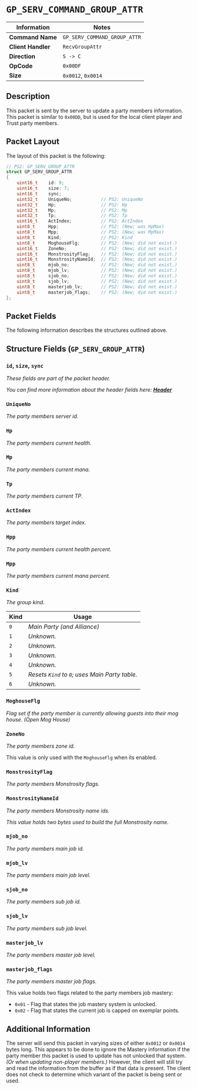 # `GP_SERV_COMMAND_GROUP_ATTR`

| Information               | Notes |
|---                        |---    |
| **Command Name**          | `GP_SERV_COMMAND_GROUP_ATTR` |
| **Client Handler**        | `RecvGroupAttr` |
| **Direction**             | `S -> C` |
| **OpCode**                | `0x00DF` |
| **Size**                  | `0x0012`, `0x0014` |

## Description

This packet is sent by the server to update a party members information. This packet is similar to `0x00DD`, but is used for the local client player and Trust party members.

## Packet Layout

The layout of this packet is the following:

```cpp
// PS2: GP_SERV_GROUP_ATTR
struct GP_SERV_GROUP_ATTR
{
    uint16_t    id: 9;
    uint16_t    size: 7;
    uint16_t    sync;
    uint32_t    UniqueNo;           // PS2: UniqueNo
    uint32_t    Hp;                 // PS2: Hp
    uint32_t    Mp;                 // PS2: Mp
    uint32_t    Tp;                 // PS2: Tp
    uint16_t    ActIndex;           // PS2: ActIndex
    uint8_t     Hpp;                // PS2: (New; was HpMax)
    uint8_t     Mpp;                // PS2: (New; was MpMax)
    uint8_t     Kind;               // PS2: Kind
    uint8_t     MoghouseFlg;        // PS2: (New; did not exist.)
    uint16_t    ZoneNo;             // PS2: (New; did not exist.)
    uint16_t    MonstrosityFlag;    // PS2: (New; did not exist.)
    uint16_t    MonstrosityNameId;  // PS2: (New; did not exist.)
    uint8_t     mjob_no;            // PS2: (New; did not exist.)
    uint8_t     mjob_lv;            // PS2: (New; did not exist.)
    uint8_t     sjob_no;            // PS2: (New; did not exist.)
    uint8_t     sjob_lv;            // PS2: (New; did not exist.)
    uint8_t     masterjob_lv;       // PS2: (New; did not exist.)
    uint8_t     masterjob_flags;    // PS2: (New; did not exist.)
};
```

## Packet Fields

The following information describes the structures outlined above.

## Structure Fields (`GP_SERV_GROUP_ATTR`)

### `id`, `size`, `sync`

_These fields are part of the packet header._

_You can find more information about the header fields here: [**Header**](/world/HEADER.md)_

### `UniqueNo`

_The party members server id._

### `Hp`

_The party members current health._

### `Mp`

_The party members current mana._

### `Tp`

_The party members current TP._

### `ActIndex`

_The party members target index._

### `Hpp`

_The party members current health percent._

### `Mpp`

_The party members current mana percent._

### `Kind`

_The group kind._

| Kind | Usage |
| --- | --- |
| `0` | _Main Party (and Alliance)_ |
| `1` | _Unknown._ |
| `2` | _Unknown._ |
| `3` | _Unknown._ |
| `4` | _Unknown._ |
| `5` | _Resets `Kind` to `0`; uses Main Party table._ |
| `6` | _Unknown._ |

### `MoghouseFlg`

_Flag set if the party member is currently allowing guests into their mog house. (Open Mog House)_

### `ZoneNo`

_The party members zone id._

This value is only used with the `MoghouseFlg` when its enabled.

### `MonstrosityFlag`

_The party members Monstrosity flags._

### `MonstrosityNameId`

_The party members Monstrosity name ids._

_This value holds two bytes used to build the full Monstrosity name._

### `mjob_no`

_The party members main job id._

### `mjob_lv`

_The party members main job level._

### `sjob_no`

_The party members sub job id._

### `sjob_lv`

_The party members sub job level._

### `masterjob_lv`

_The party members master job level._

### `masterjob_flags`

_The party members master job flags._

This value holds two flags related to the party members job mastery:

  - `0x01` - Flag that states the job mastery system is unlocked.
  - `0x02` - Flag that states the current job is capped on exemplar points.

## Additional Information

The server will send this packet in varying sizes of either `0x0012` or `0x0014` bytes long. This appears to be done to ignore the Mastery information if the party member this packet is used to update has not unlocked that system. _(Or when updating non-player members.)_ However, the client will still try and read the information from the buffer as if that data is present. The client does not check to determine which variant of the packet is being sent or used.
